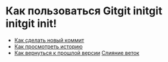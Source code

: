 # Как пользоваться Gitgit initgit initgit init!
- [Как сделать новый коммит](./commit_help.md)
- [Как просмотреть историю](./log_help.md)
- [Как вернуться к прошлой версии](./reset_help.md)
[Слияние веток](./merge_help.md)
